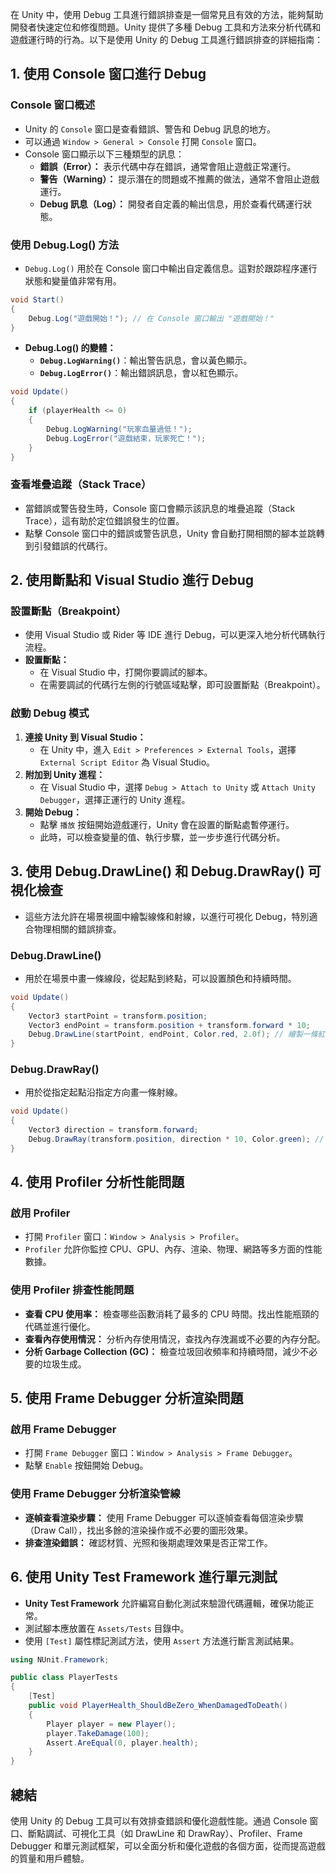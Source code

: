 在 Unity 中，使用 Debug 工具進行錯誤排查是一個常見且有效的方法，能夠幫助開發者快速定位和修復問題。Unity 提供了多種 Debug 工具和方法來分析代碼和遊戲運行時的行為。以下是使用 Unity 的 Debug 工具進行錯誤排查的詳細指南：

## **1. 使用 Console 窗口進行 Debug**

### **Console 窗口概述**

- Unity 的 `Console` 窗口是查看錯誤、警告和 Debug 訊息的地方。
- 可以通過 `Window > General > Console` 打開 `Console` 窗口。
- Console 窗口顯示以下三種類型的訊息：
  - **錯誤（Error）：** 表示代碼中存在錯誤，通常會阻止遊戲正常運行。
  - **警告（Warning）：** 提示潛在的問題或不推薦的做法，通常不會阻止遊戲運行。
  - **Debug 訊息（Log）：** 開發者自定義的輸出信息，用於查看代碼運行狀態。

### **使用 Debug.Log() 方法**

- `Debug.Log()` 用於在 Console 窗口中輸出自定義信息。這對於跟踪程序運行狀態和變量值非常有用。

```csharp
void Start()
{
    Debug.Log("遊戲開始！"); // 在 Console 窗口輸出 "遊戲開始！"
}
```

- **Debug.Log() 的變體：**
  - **`Debug.LogWarning()`**：輸出警告訊息，會以黃色顯示。
  - **`Debug.LogError()`**：輸出錯誤訊息，會以紅色顯示。

```csharp
void Update()
{
    if (playerHealth <= 0)
    {
        Debug.LogWarning("玩家血量過低！");
        Debug.LogError("遊戲結束，玩家死亡！");
    }
}
```

### **查看堆疊追蹤（Stack Trace）**

- 當錯誤或警告發生時，Console 窗口會顯示該訊息的堆疊追蹤（Stack Trace），這有助於定位錯誤發生的位置。
- 點擊 Console 窗口中的錯誤或警告訊息，Unity 會自動打開相關的腳本並跳轉到引發錯誤的代碼行。

## **2. 使用斷點和 Visual Studio 進行 Debug**

### **設置斷點（Breakpoint）**

- 使用 Visual Studio 或 Rider 等 IDE 進行 Debug，可以更深入地分析代碼執行流程。
- **設置斷點：**
  - 在 Visual Studio 中，打開你要調試的腳本。
  - 在需要調試的代碼行左側的行號區域點擊，即可設置斷點（Breakpoint）。

### **啟動 Debug 模式**

1. **連接 Unity 到 Visual Studio：**
   - 在 Unity 中，進入 `Edit > Preferences > External Tools`，選擇 `External Script Editor` 為 Visual Studio。
2. **附加到 Unity 進程：**
   - 在 Visual Studio 中，選擇 `Debug > Attach to Unity` 或 `Attach Unity Debugger`，選擇正運行的 Unity 進程。
3. **開始 Debug：**
   - 點擊 `播放` 按鈕開始遊戲運行，Unity 會在設置的斷點處暫停運行。
   - 此時，可以檢查變量的值、執行步驟，並一步步進行代碼分析。

## **3. 使用 Debug.DrawLine() 和 Debug.DrawRay() 可視化檢查**

- 這些方法允許在場景視圖中繪製線條和射線，以進行可視化 Debug，特別適合物理相關的錯誤排查。

### **Debug.DrawLine()**

- 用於在場景中畫一條線段，從起點到終點，可以設置顏色和持續時間。

```csharp
void Update()
{
    Vector3 startPoint = transform.position;
    Vector3 endPoint = transform.position + transform.forward * 10;
    Debug.DrawLine(startPoint, endPoint, Color.red, 2.0f); // 繪製一條紅色線段，持續2秒
}
```

### **Debug.DrawRay()**

- 用於從指定起點沿指定方向畫一條射線。

```csharp
void Update()
{
    Vector3 direction = transform.forward;
    Debug.DrawRay(transform.position, direction * 10, Color.green); // 繪製一條綠色射線
}
```

## **4. 使用 Profiler 分析性能問題**

### **啟用 Profiler**

- 打開 `Profiler` 窗口：`Window > Analysis > Profiler`。
- `Profiler` 允許你監控 CPU、GPU、內存、渲染、物理、網路等多方面的性能數據。

### **使用 Profiler 排查性能問題**

- **查看 CPU 使用率：** 檢查哪些函數消耗了最多的 CPU 時間。找出性能瓶頸的代碼並進行優化。
- **查看內存使用情況：** 分析內存使用情況，查找內存洩漏或不必要的內存分配。
- **分析 Garbage Collection (GC)：** 檢查垃圾回收頻率和持續時間，減少不必要的垃圾生成。

## **5. 使用 Frame Debugger 分析渲染問題**

### **啟用 Frame Debugger**

- 打開 `Frame Debugger` 窗口：`Window > Analysis > Frame Debugger`。
- 點擊 `Enable` 按鈕開始 Debug。

### **使用 Frame Debugger 分析渲染管線**

- **逐幀查看渲染步驟：** 使用 Frame Debugger 可以逐幀查看每個渲染步驟（Draw Call），找出多餘的渲染操作或不必要的圖形效果。
- **排查渲染錯誤：** 確認材質、光照和後期處理效果是否正常工作。

## **6. 使用 Unity Test Framework 進行單元測試**

- **Unity Test Framework** 允許編寫自動化測試來驗證代碼邏輯，確保功能正常。
- 測試腳本應放置在 `Assets/Tests` 目錄中。
- 使用 `[Test]` 屬性標記測試方法，使用 `Assert` 方法進行斷言測試結果。

```csharp
using NUnit.Framework;

public class PlayerTests
{
    [Test]
    public void PlayerHealth_ShouldBeZero_WhenDamagedToDeath()
    {
        Player player = new Player();
        player.TakeDamage(100);
        Assert.AreEqual(0, player.health);
    }
}
```

## **總結**

使用 Unity 的 Debug 工具可以有效排查錯誤和優化遊戲性能。通過 Console 窗口、斷點調試、可視化工具（如 DrawLine 和 DrawRay）、Profiler、Frame Debugger 和單元測試框架，可以全面分析和優化遊戲的各個方面，從而提高遊戲的質量和用戶體驗。
